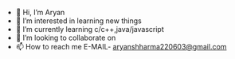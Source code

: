 - 👋 Hi, I’m Aryan
- 👀 I’m interested in learning new things
- 🌱 I’m currently learning c/c++,java/javascript
- 💞️ I’m looking to collaborate on 
- 📫 How to reach me E-MAIL- aryanshharma220603@gmail.com

<!---
aryan220603/aryan220603 is a ✨ special ✨ repository because its `README.md` (this file) appears on your GitHub profile.
You can click the Preview link to take a look at your changes.
--->
